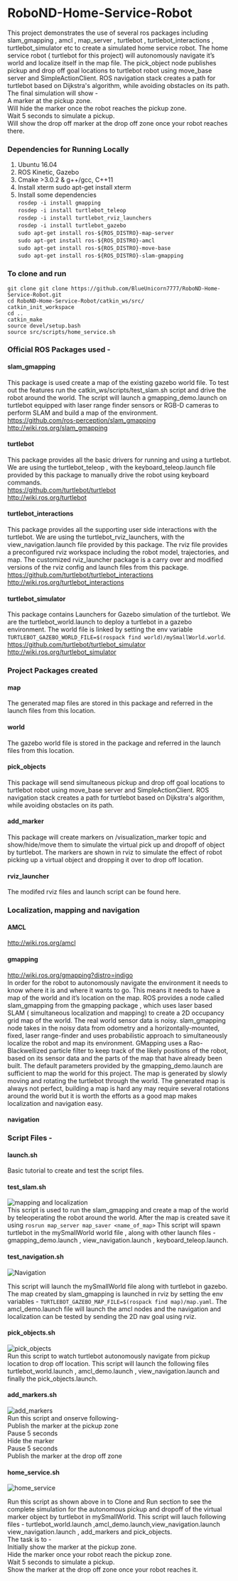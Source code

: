 # RoboND-Home-Service-Robot
This project demonstrates the use of several ros packages including slam_gmapping , amcl , map_server , turtlebot , turtlebot_interactions , turtlebot_simulator etc to create a simulated home service robot. The home service robot ( turtlebot for this project) will autonomously navigate it’s world and localize itself in the map file. The pick_object node publishes pickup and drop off goal locations to turtlebot robot using move_base server and SimpleActionClient. ROS navigation stack creates a path for turtlebot based on Dijkstra's algorithm, while avoiding obstacles on its path.  
The final simulation will show -  
A marker at the pickup zone.  
Will hide the marker once the robot reaches the pickup zone.  
Wait 5 seconds to simulate a pickup.  
Will show the drop off marker at the drop off zone once your robot reaches there.  


### Dependencies for Running Locally
1. Ubuntu 16.04
2. ROS Kinetic, Gazebo  
3. Cmake >3.0.2 & g++/gcc, C++11 
4. Install xterm sudo apt-get install xterm 
5. Install some dependencies  
`rosdep -i install gmapping`  
`rosdep -i install turtlebot_teleop`  
`rosdep -i install turtlebot_rviz_launchers`    
`rosdep -i install turtlebot_gazebo`    
`sudo apt-get install ros-${ROS_DISTRO}-map-server`  
`sudo apt-get install ros-${ROS_DISTRO}-amcl`  
`sudo apt-get install ros-${ROS_DISTRO}-move-base `   
`sudo apt-get install ros-${ROS_DISTRO}-slam-gmapping`  

### To clone and run
`git clone git clone https://github.com/BlueUnicorn7777/RoboND-Home-Service-Robot.git`  
`cd RoboND-Home-Service-Robot/catkin_ws/src/`  
`catkin_init_workspace`   
`cd ..`  
`catkin_make`  
`source devel/setup.bash`  
`source src/scripts/home_service.sh`  


### Official ROS Packages used -
#### slam_gmapping  
This package is used create a map of the existing gazebo world file. To test out the features run the catkin_ws/scripts/test_slam.sh script and drive the robot around the world. The script will launch a gmapping_demo.launch on turtlebot equipped with laser range finder sensors or RGB-D cameras to perform SLAM and build a map of the environment.    
https://github.com/ros-perception/slam_gmapping  
http://wiki.ros.org/slam_gmapping  
#### turtlebot  
This package provides all the basic drivers for running and using a turtlebot. We are using the turtlebot_teleop , with the keyboard_teleop.launch file provided by this package to manually drive the robot using keyboard commands.    
https://github.com/turtlebot/turtlebot  
http://wiki.ros.org/turtlebot  
#### turtlebot_interactions
This package provides all the supporting user side interactions with the turtlebot. We are using the turtlebot_rviz_launchers, with the view_navigation.launch file provided by this package. The rviz file provides a preconfigured rviz workspace including the robot model, trajectories, and map. The customized rviz_launcher package is a carry over and modified versions of the rviz config and launch files from this package.    
https://github.com/turtlebot/turtlebot_interactions  
http://wiki.ros.org/turtlebot_interactions  
#### turtlebot_simulator  
This package contains Launchers for Gazebo simulation of the turtlebot. We are the turtlebot_world.launch to deploy a turtlebot in a gazebo environment. The world file is linked by setting the env variable  `TURTLEBOT_GAZEBO_WORLD_FILE=$(rospack find world)/mySmallWorld.world`.   
https://github.com/turtlebot/turtlebot_simulator  
http://wiki.ros.org/turtlebot_simulator  


### Project Packages created

#### map
The generated map files are stored in this package and referred in the launch files from this location.
#### world 
The gazebo world file is stored in the package and referred in the launch files from this location.     
#### pick_objects
This package will send simultaneous pickup and drop off goal locations to turtlebot robot using move_base server and SimpleActionClient.
ROS navigation stack creates a path for turtlebot based on Dijkstra's algorithm, while avoiding obstacles on its path.
#### add_marker
This package will create markers on /visualization_marker topic and show/hide/move them to simulate the virtual pick up and dropoff of object by turtlebot. The markers are shown in rviz to simulate the effect of robot picking up a virtual object and dropping it over to drop off location.
#### rviz_launcher
The modifed rviz files and launch script can be found here.  

### Localization, mapping and navigation  
#### AMCL  
http://wiki.ros.org/amcl

#### gmapping
http://wiki.ros.org/gmapping?distro=indigo   
In order for the robot to autonomously navigate the environment it needs to know where it is and where it wants to go. This means it needs to have a map of the world and it’s location on the map. ROS  provides a node called slam_gmapping from the gmapping package , which uses laser based SLAM ( simultaneous localization and mapping) to create a 2D occupancy grid map of the world. The real world sensor data is noisy. slam_gmapping node takes in the noisy data from  odometry  and a horizontally-mounted, fixed, laser range-finder and uses probabilistic approach to simultaneously localize the robot and map its environment. GMapping uses a Rao-Blackwellized particle filter to keep track of the likely positions of the robot, based on its sensor data and the parts of the map that have already been built. The default parameters provided by the gmapping_demo.launch are sufficient to map the world for this project. The map is generated by slowly moving and rotating the turtlebot through the world. The generated map is always not perfect, building a map is hard any may require several rotations around the world but it is worth the efforts as a good map makes localization and navigation easy.

#### navigation



### Script Files -
#### launch.sh
Basic tutorial to create and test the script files.
#### test_slam.sh
![mapping and localization](https://github.com/BlueUnicorn7777/RoboND-Home-Service-Robot/blob/main/gif/mapping.gif)  
This script is used to run the slam_gmapping and create a map of the world by teleoperating the robot around the world. After the map is created save it using  `rosrun map_server map_saver <name_of_map>`
This script will spawn turtlebot in the mySmallWorld world file , along with other launch files - gmapping_demo.launch , view_navigation.launch , keyboard_teleop.launch.

#### test_navigation.sh
![Navigation](https://github.com/BlueUnicorn7777/RoboND-Home-Service-Robot/blob/main/gif/navigation.gif)    

This script will launch the mySmallWorld file along with turtlebot in gazebo. The map created by slam_gmapping is launched in rviz by setting the env variables -
`TURTLEBOT_GAZEBO_MAP_FILE=$(rospack find map)/map.yaml`. The amcl_demo.launch file will launch the amcl nodes and the navigation and localization can be tested by sending the 2D nav goal using rviz. 
#### pick_objects.sh
![pick_objects](https://github.com/BlueUnicorn7777/RoboND-Home-Service-Robot/blob/main/gif/pick_objects.gif)  
Run this script to watch turtlebot autonomously navigate from pickup location to drop off location. This script will launch the following files 
turtlebot_world.launch , amcl_demo.launch , view_navigation.launch and finally the pick_objects.launch. 

#### add_markers.sh
![add_markers](https://github.com/BlueUnicorn7777/RoboND-Home-Service-Robot/blob/main/gif/add_markers.gif)  
Run this script and onserve following-   
Publish the marker at the pickup zone  
Pause 5 seconds  
Hide the marker  
Pause 5 seconds  
Publish the marker at the drop off zone 
#### home_service.sh
![home_service](https://github.com/BlueUnicorn7777/RoboND-Home-Service-Robot/blob/main/gif/home_service.gif)  

Run this script as shown above in to Clone and Run section to see the complete simulation for the autonomous pickup and dropoff of the virtual marker object by turtlebot in mySmallWorld. This script will lauch following files - turtlebot_world.launch ,amcl_demo.launch,view_navigation.launch view_navigation.launch , add_markers and pick_objects.  
The task is to -  
Initially show the marker at the pickup zone.  
Hide the marker once your robot reach the pickup zone.  
Wait 5 seconds to simulate a pickup.  
Show the marker at the drop off zone once your robot reaches it.  



